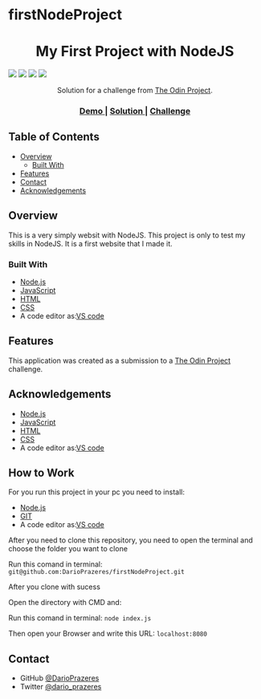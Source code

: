 # firstNodeProject


<!-- Please update value in the {}  -->

<h1 align="center">My First Project with NodeJS</h1>


<img src='https://img.shields.io/github/issues/DarioPrazeres/firstNodeProject'> <img src='https://img.shields.io/github/forks/DarioPrazeres/firstNodeProject'> <img src='https://img.shields.io/github/stars/DarioPrazeres/firstNodeProject'> <img src='https://img.shields.io/github/license/DarioPrazeres/firstNodeProject'>

<div align="center">
   Solution for a challenge from  <a href="theodinproject.com" target="_blank">The Odin Project</a>.
</div>

<div align="center">
  <h3>
    <a href="https://firstNodeProject.darioprazeres.repl.co/">
      Demo
    </a>
    <span> | </span>
    <a href="//github.com/DarioPrazeres/firstNodeProject">
      Solution
    </a>
    <span> | </span>
    <a href="https://theodinproject.com">
      Challenge
    </a>
  </h3>
</div>

<!-- TABLE OF CONTENTS -->

## Table of Contents

- [Overview](#overview)
  - [Built With](#built-with)
- [Features](#features)
- [Contact](#contact)
- [Acknowledgements](#acknowledgements)

<!-- OVERVIEW -->

## Overview

<p>This is a very simply websit with NodeJS. This project is only to test my skills in NodeJS. It is a first website that I made it.</p>


### Built With

<!-- This section should list any major frameworks that you built your project using. Here are a few examples.-->

- [Node.js](https://nodejs.org/) 
- [JavaScript](https://javascript.com/) 
- [HTML](https://html.com/) 
- [CSS](https://html.com/css/)
- A code editor as:[VS code](https://code.visualstudio.com/)

## Features

<!-- List the features of your application or follow the template. Don't share the figma file here :) -->

This application was created as a submission to a [The Odin Project](https://theodinproject.com) challenge. 


## Acknowledgements

<!-- This section should list any articles or add-ons/plugins that helps you to complete the project. This is optional but it will help you in the future. For exmpale -->

- [Node.js](https://nodejs.org/) 
- [JavaScript](https://nodejs.org/) 
- [HTML](https://html.com/) 
- [CSS](https://html.com/css/)
- A code editor as:[VS code](https://code.visualstudio.com/)

## How to Work

<p>For you run this project in your pc you need to install:</p>

- [Node.js](https://nodejs.org/) 
- [GIT](https://git-scm.com/)
- A code editor as:[VS code](https://code.visualstudio.com/)

<p>After you need to clone this repository, you need to open the terminal and choose the folder you want to clone</p>
<p>Run this comand in terminal: <code>git@github.com:DarioPrazeres/firstNodeProject.git</code></p>
<p>After you clone with sucess</p>
<p>Open the directory with CMD and:</p>
<p>Run this comand in terminal: <code>node index.js</code></p>
<p>Then open your Browser and write this URL: <code>localhost:8080</code></p>

## Contact

- GitHub [@DarioPrazeres](https://{github.com/DarioPrazeres})
- Twitter [@dario_prazeres](https://twitter.com/dario_prazeres)
